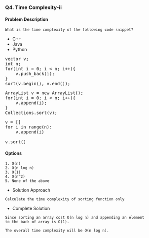 ### Q4. Time Complexity-ii
#### Problem Description
```text
What is the time complexity of the following code snippet?
```
<ul >
    <li>C++</li>
    <li>Java</li>
    <li>Python</li>
</ul>

<pre>
vector v;
int n;
for(int i = 0; i &lt; n; i++){
    v.push_back(i);
}
sort(v.begin(), v.end());
</pre>

<pre>
ArrayList v = new ArrayList();
for(int i = 0; i &lt; n; i++){
    v.append(i);
}
Collections.sort(v);
</pre>

<pre>
v = []
for i in range(n):
    v.append(i)

v.sort()
</pre>

#### Options
```text
1. O(n)
2. O(n log n)
3. O(1)
4. O(n^2)
5. None of the above
```

* Solution Approach
```text
Calculate the time complexity of sorting function only
```
* Complete Solution
```text
Since sorting an array cost O(n log n) and appending an element 
to the back of array is O(1).

The overall time complexity will be O(n log n).
```
